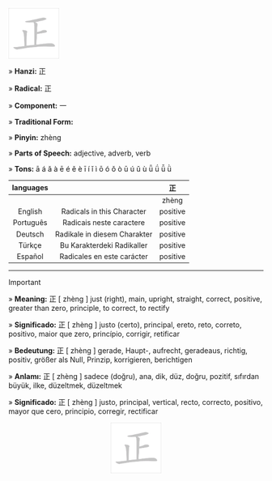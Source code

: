 <a href="https://dictionary.writtenchinese.com/worddetail/zheng/1041/1/1" target="blank"><img align="center" src="https://github.com/DeiseFreire/Chinese_dictionary/blob/main/Hanzi%20%E6%AD%A3/%E6%AD%A3.gif" alt="" height="100" /></a> 

» **Hanzi:** 正 

» **Radical:** 正 

» **Component:** 一 

» **Traditional Form:** 

» **Pinyin:** zhèng

» **Parts of Speech:** adjective, adverb, verb

» **Tons:** ā á ǎ à ē é ě è ī í ǐ ì ō ó ǒ ò ū ú ǔ ù ǖ ǘ ǚ ǜ 	

| languages  |  | 正 |
| :---: | :---: | :---: |
|  |  | zhèng |
| English | Radicals in this Character | positive | 
| Português |Radicais neste caractere | positive |
| Deutsch | Radikale in diesem Charakter | positive |
| Türkçe | Bu Karakterdeki Radikaller | positive |
| Español | Radicales en este carácter | positive |

***
> [!IMPORTANT]
>
> » **Meaning:** 正 [ zhèng ] just (right), main, upright, straight, correct, positive, greater than zero, principle, to correct, to rectify
>
> » **Significado:** 正 [ zhèng ] justo (certo), principal, ereto, reto, correto, positivo, maior que zero, princípio, corrigir, retificar
>
> » **Bedeutung:** 正 [ zhèng ] gerade, Haupt-, aufrecht, geradeaus, richtig, positiv, größer als Null, Prinzip, korrigieren, berichtigen
>
> » **Anlamı:** 正 [ zhèng ] sadece (doğru), ana, dik, düz, doğru, pozitif, sıfırdan büyük, ilke, düzeltmek, düzeltmek
> 
> » **Significado:** 正 [ zhèng ] justo, principal, vertical, recto, correcto, positivo, mayor que cero, principio, corregir, rectificar

<p align="center">
<a href="https://dictionary.writtenchinese.com/worddetail/zheng/1041/1/1" target="blank"><img align="center" src="https://github.com/DeiseFreire/Chinese_dictionary/blob/main/Hanzi%20%E6%AD%A3/%E6%AD%A3.gif" alt="" height="100" /></a> 
</p>
